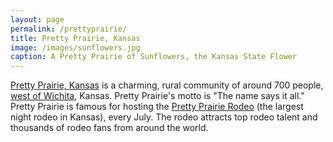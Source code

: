 ```yaml
---
layout: page
permalink: /prettyprairie/
title: Pretty Prairie, Kansas
image: /images/sunflowers.jpg
caption: A Pretty Prairie of Sunflowers, the Kansas State Flower
---
```

[Pretty Prairie, Kansas](https://en.wikipedia.org/wiki/Pretty_Prairie,_Kansas) is a charming, rural community of around 700 people, [west of Wichita](https://www.google.com/maps/dir/Pretty+Prairie,+KS/Wichita,+KS/@37.7219887,-97.9729438,10z/data=!3m1!4b1!4m13!4m12!1m5!1m1!1s0x87a4d0ac8dfb4407:0xb75fd6945327576!2m2!1d-98.0197792!2d37.7800135!1m5!1m1!1s0x87badb6ad27f182d:0x9396d5bf74d33d3e!2m2!1d-97.336111!2d37.688889), Kansas. Pretty Prairie's motto is "The name says it all." Pretty Prairie is famous for hosting the [Pretty Prairie Rodeo](http://www.pprodeo.com) (the largest night rodeo in Kansas), every July. The rodeo attracts top rodeo talent and thousands of rodeo fans from around the world.
